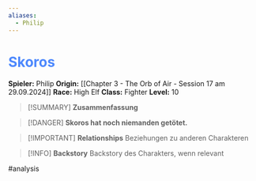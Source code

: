 ```yaml
---
aliases:
  - Philip
---
```

# <font color = 4d88fd>Skoros</font>

**Spieler:** Philip
**Origin:** [[Chapter 3 - The Orb of Air - Session 17 am 29.09.2024]]
**Race:** High Elf
**Class:** Fighter
**Level:** 10

>[!SUMMARY] **Zusammenfassung**

>[!DANGER] **Skoros hat noch niemanden getötet.**

>[!IMPORTANT] **Relationships**
>Beziehungen zu anderen Charakteren

>[!INFO] **Backstory**
>Backstory des Charakters, wenn relevant

#analysis 